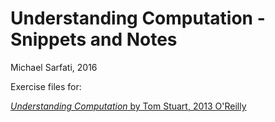 # Understanding Computation - Snippets and Notes
Michael Sarfati, 2016

Exercise files for:

[*Understanding Computation* by Tom Stuart, 2013 O'Reilly](http://shop.oreilly.com/product/0636920025481.do)


